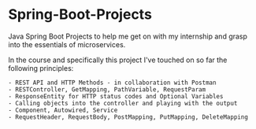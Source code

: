 # Spring-Boot-Projects
Java Spring Boot Projects to help me get on with my internship and grasp into the essentials of microservices.

In the course and specifically this project I've touched on so far the following principles:
    
    - REST API and HTTP Methods - in collaboration with Postman
    - RESTController, GetMapping, PathVariable, RequestParam
    - ResponseEntity for HTTP status codes and Optional Variables
    - Calling objects into the controller and playing with the output
    - Component, Autowired, Service
    - RequestHeader, RequestBody, PostMapping, PutMapping, DeleteMapping
